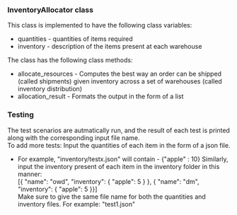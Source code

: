### InventoryAllocator class
This class is implemented to have the following class variables:
- quantities - quantities of items required
- inventory - description of the items present at each warehouse

The class has the following class methods:
- allocate_resources - Computes the best way an order can be shipped (called shipments) given inventory across a set of warehouses (called inventory distribution)
- allocation_result - Formats the output in the form of a list

### Testing
The test scenarios are autmatically run, and the result of each test is printed along with the corresponding input file name. <br/>
To add more tests:
Input the quantities of each item in the form of a json file.
- For example, "inventory/testx.json" will contain - {"apple" : 10}
Similarly, input the inventory present of each item in the inventory folder in this manner: <br/>
[{ "name": "owd", "inventory": { "apple": 5 } }, { "name": "dm", "inventory": { "apple": 5 }}] <br/>
Make sure to give the same file name for both the quantities and inventory files. For example: "test1.json"